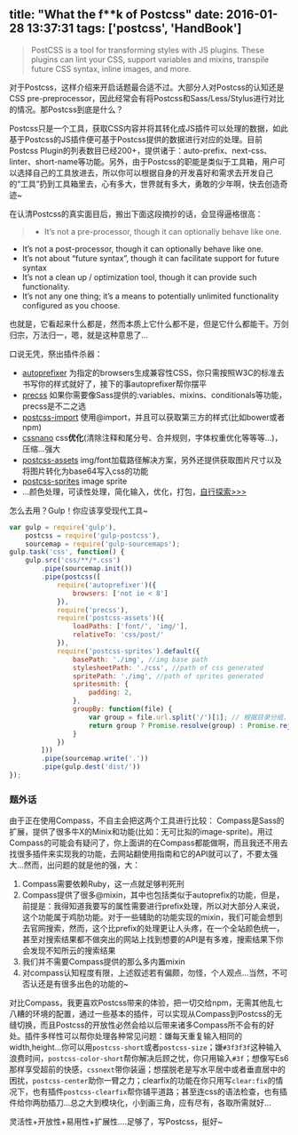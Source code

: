 title: "What the f**k of Postcss"
date: 2016-01-28 13:37:31
tags: ['postcss', 'HandBook']
---
> PostCSS is a tool for transforming styles with JS plugins. These plugins can lint your CSS, support variables and mixins, transpile future CSS syntax, inline images, and more.

对于Postcss，这样介绍来开启话题最合适不过。大部分人对Postcss的认知还是CSS pre-preprocessor，因此经常会有将Postcss和Sass/Less/Stylus进行对比的情况。那Postcss到底是什么？

Postcss只是一个工具，获取CSS内容并将其转化成JS插件可以处理的数据，如此基于Postcss的JS插件便可基于Postcss提供的数据进行对应的处理。目前Postcss Plugin的列表数目已经200+，提供诸于：auto-prefix、next-css、linter、short-name等功能。另外，由于Postcss的职能是类似于工具箱，用户可以选择自己的工具放进去，所以你可以根据自身的开发喜好和需求去开发自己的“工具”扔到工具箱里去，心有多大，世界就有多大，勇敢的少年啊，快去创造奇迹~
<!-- more -->

在认清Postcss的真实面目后，搬出下面这段摘抄的话，会显得逼格很高：
> * It’s not a pre-processor, though it can optionally behave like one.
* It’s not a post-processor, though it can optionally behave like one.
* It’s not about “future syntax”, though it can facilitate support for future syntax
* It’s not a clean up / optimization tool, though it can provide such functionality.
* It’s not any one thing; it’s a means to potentially unlimited functionality configured as you choose.

也就是，它看起来什么都是，然而本质上它什么都不是，但是它什么都能干。万剑归宗，万法归一，嗯，就是这种意思了...

口说无凭，祭出插件杀器：
* [autoprefixer](https://github.com/postcss/autoprefixer) 为指定的browsers生成兼容性CSS，你只需按照W3C的标准去书写你的样式就好了，接下的事autoprefixer帮你摆平
* [precss](https://github.com/jonathantneal/precss) 如果你需要像Sass提供的:variables、mixins、conditionals等功能，precss是不二之选
* [postcss-import](https://github.com/postcss/postcss-import) 使用@import，并且可以获取第三方的样式(比如bower或者npm)
* [cssnano](https://github.com/ben-eb/cssnano) css**优化**(清除注释和尾分号、合并规则，字体权重优化等等等...)，压缩...强大
* [postcss-assets](https://github.com/assetsjs/postcss-assets) img/font加载路径解决方案，另外还提供获取图片尺寸以及将图片转化为base64写入css的功能
* [postcss-sprites](https://github.com/2createStudio/postcss-sprites) image sprite
* ...颜色处理，可读性处理，简化输入，优化，打包，[自行探索>>>](http://postcss.parts/)

怎么去用？Gulp！你应该享受现代工具~
```javascript
var gulp = require('gulp'),
    postcss = require('gulp-postcss'),
    sourcemap = require('gulp-sourcemaps');
gulp.task('css', function() {
    gulp.src('css/**/*.css')
        .pipe(sourcemap.init())
        .pipe(postcss([
            require('autoprefixer')({
                browsers: ['not ie < 8']
            }),
            require('precss'),
            require('postcss-assets')({
                loadPaths: ['font/', 'img/'],
                relativeTo: 'css/post/'
            }),
            require('postcss-sprites').default({
                basePath: './img', //img base path
                stylesheetPath: './css', //path of css generated
                spritePath: './img', //path of sprites generated
                spritesmith: {
                    padding: 2,
                },
                groupBy: function(file) {
                    var group = file.url.split('/')[1]; // 根据目录分组，防止合并后的图片太大
                    return group ? Promise.resolve(group) : Promise.reject();
                }
            })
        ]))
        .pipe(sourcemap.write('.'))
        .pipe(gulp.dest('dist/'))
});
```

### 题外话
由于正在使用Compass，不自主会把这两个工具进行比较：
Compass是Sass的扩展，提供了很多牛X的Minix和功能(比如：无可比拟的image-sprite)。用过Compass的可能会有疑问了，你上面讲的在Compass都能做啊，而且我还不用去找很多插件来实现我的功能，去网站翻使用指南和它的API就可以了，不要太强大...然而，出问题的就是他的强，大：
1. Compass需要依赖Ruby，这一点就足够判死刑
2. Compass提供了很多@mixin，其中也包括类似于autoprefix的功能，但是，前提是：我得知道我要写的属性需要进行prefix处理，所以对大部分人来说，这个功能属于鸡肋功能。对于一些辅助的功能实现的mixin，我们可能会想到去官网搜索，然而，这个比prefix的处理更让人头疼，在一个全站颜色统一，甚至对搜索结果都不做突出的网站上找到想要的API是有多难，搜索结果下你会发现不知所云的搜索结果
3. 我们并不需要Compass提供的那么多内置mixin
4. 对compass认知程度有限，上述叙述若有偏颇，勿怪，个人观点...当然，不可否认还是有很多出色的功能的~

对比Compass，我更喜欢Postcss带来的体验，把一切交给npm，无需其他乱七八糟的环境的配置，通过一些基本的插件，可以实现从Compass到Postcss的无缝切换，而且Postcss的开放性必然会给以后带来诸多Compass所不会有的好处。插件多样性可以帮你处理各种常见问题：嫌每天重复输入相同的width,height...你可以用`postcss-short`或者`postcss-size`；嫌`#3f3f3f`这种输入浪费时间，`postcss-color-short`帮你解决后顾之忧，你只用输入`#3f`；想像写Es6那样享受超前的快感，`cssnext`带你装逼；想摆脱老是写水平居中或者垂直居中的困扰，`postcss-center`助你一臂之力；clearfix的功能在你只用写`clear:fix`的情况下，也有插件`postcss-clearfix`帮你铺平道路；甚至连css的语法检查，也有插件给你两肋插刀...总之大到模块化，小到画三角，应有尽有，各取所需就好...

灵活性+开放性+易用性+扩展性....足够了，写Postcss，挺好~
